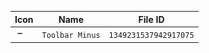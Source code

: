 | Icon | Name | File ID |
| ---  | ---  | ---     |
| ![](Toolbar%20Minus.png) | `Toolbar Minus` | `1349231537942917075` |
